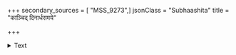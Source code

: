 +++
secondary_sources = [ "MSS_9273",]
jsonClass = "Subhaashita"
title = "काञ्चिद् दिनार्धसमये"

+++

<details><summary>Text</summary>

कांचिद् दिनार्धसमये रविरश्मितप्तां नीलांशुकाञ्चलनिलीनमुखेन्दुम्बिम्बाम्।  
तां तादृशीं समनुवीक्ष्य कविर्जगाद राहुर्दिवा ग्रसति पर्व विना किलेन्दुम्॥
</details>
